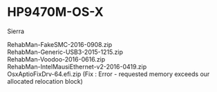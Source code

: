 # HP9470M-OS-X

Sierra

RehabMan-FakeSMC-2016-0908.zip  
RehabMan-Generic-USB3-2015-1215.zip  
RehabMan-Voodoo-2016-0616.zip  
RehabMan-IntelMausiEthernet-v2-2016-0419.zip  
OsxAptioFixDrv-64.efi.zip  (Fix : Error - requested memory exceeds our allocated relocation block)  
